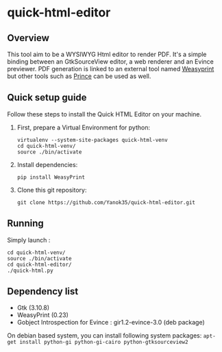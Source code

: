 quick-html-editor
=================

Overview
--------

This tool aim to be a WYSIWYG Html editor to render PDF. It's a simple binding
between an GtkSourceView editor, a web renderer and an Evince previewer.
PDF generation is linked to an external tool named [Weasyprint](http://weasyprint.org/)
but other tools such as [Prince](http://www.princexml.com/) can be used as well.

Quick setup guide
-----------------

Follow these steps to install the Quick HTML Editor on your machine.

1. First, prepare a Virtual Environment for python:

	```
	virtualenv --system-site-packages quick-html-venv
	cd quick-html-venv/
	source ./bin/activate
	```

2. Install dependencies:

	```
	pip install WeasyPrint
	```

3. Clone this git repository:

	```
	git clone https://github.com/Yanok35/quick-html-editor.git
	```

Running
-------

Simply launch :

```
cd quick-html-venv/
source ./bin/activate
cd quick-html-editor/
./quick-html.py
```

Dependency list
---------------

* Gtk (3.10.8)
* WeasyPrint (0.23)
* Gobject Introspection for Evince : gir1.2-evince-3.0 (deb package)

On debian based system, you can install following system packages:
	```
	apt-get install python-gi python-gi-cairo python-gtksourceview2
	```
